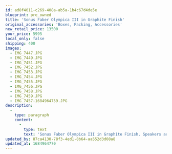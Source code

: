 ```yaml
---
id: ad8f4011-c269-408a-ab5a-1b4c67d4de5e
blueprint: pre_owned
title: 'Sonus Faber Olympica III in Graphite Finish'
original_accessories: 'Boxes, Packing, Accessories'
new_retail_price: 13500
your_price: 5995
local_only: false
shipping: 400
images:
  - IMG_7447.JPG
  - IMG_7449.JPG
  - IMG_7451.JPG
  - IMG_7452.JPG
  - IMG_7453.JPG
  - IMG_7454.JPG
  - IMG_7455.JPG
  - IMG_7456.JPG
  - IMG_7458.JPG
  - IMG_7459.JPG
  - IMG_7457-1684964759.JPG
description:
  -
    type: paragraph
    content:
      -
        type: text
        text: 'Sonus Faber Olympica III in Graphite Finish. Speakers are in excellent physical and functional condition with original boxes and packing. Speakers sold as new for $13,500.00'
updated_by: 87ca4130-78f3-4ed1-8b64-aa552d3d08a8
updated_at: 1684964770
---
```

